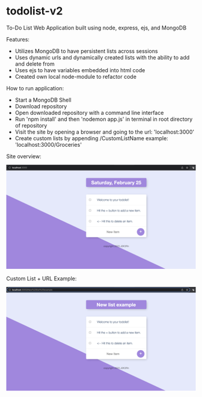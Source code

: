 # todolist-v2
 
To-Do List Web Application built using node, express, ejs, and MongoDB

Features:
- Utilizes MongoDB to have persistent lists across sessions
- Uses dynamic urls and dynamically created lists with the ability to add and delete from
- Uses ejs to have variables embedded into html code
- Created own local node-module to refactor code

How to run application:
- Start a MongoDB Shell
- Download repository
- Open downloaded repository with a command line interface
- Run 'npm install' and then 'nodemon app.js' in terminal in root directory of repository
- Visit the site by opening a browser and going to the url: 'localhost:3000'
- Create custom lists by appending /CustomListName example: 'localhost:3000/Groceries'

Site overview:

![alt text](https://github.com/J0K3Rn/todolist-v2/blob/main/screenshots/main_page.png?raw=true) 

Custom List + URL Example:

![alt text](https://github.com/J0K3Rn/todolist-v2/blob/main/screenshots/random_list_example.png?raw=true) 